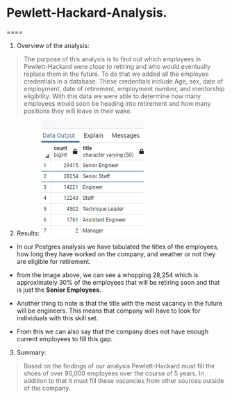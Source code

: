 # Pewlett-Hackard-Analysis.
====

1. Overview of the analysis:
> The purpose of this analysis is to find out which employees in Pewlett-Hackard were close to retiring and who would eventually replace them in the future. To do that we added all the employee credentials in a database. These credentials include Age, sex, date of employment, date of retirement, employment number, and mentorship eligibility. With this data we were able to determine how many employees would soon be heading into retirement and how many positions they will leave in their wake.

2. Results:
![](images/rettit.png) 
> 
- In our Postgres analysis we have tabulated the titles of the employees, how long they have worked on the company, and weather or not they are eligible for retirement.

- from the image above, we can see a whopping 28,254 which is approximately 30% of the employees that will be retiring soon and that is just the **Senior Employees**.

- Another thing to note is that the title with the most vacancy in the future will be engineers. This means that company will have to look for individuals with this skill set.

- From this we can also say that the company does not have enough current employees to fill this gap.

3. Summary:
> Based on the findings of our analysis Pewlett-Hackard must fill the shoes of over 90,000 employees over the course of 5 years. In addition to that it must fill these vacancies from other sources outside of the company.

